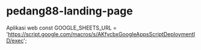 # pedang88-landing-page
Aplikasi web
const GOOGLE_SHEETS_URL = 'https://script.google.com/macros/s/AKfycbxGoogleAppsScriptDeploymentID/exec';
